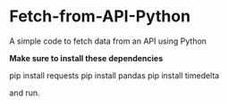 # Fetch-from-API-Python
A simple code to fetch data from an API using Python

**Make sure to install these dependencies**

pip install requests
pip install pandas
pip install timedelta

and run.
